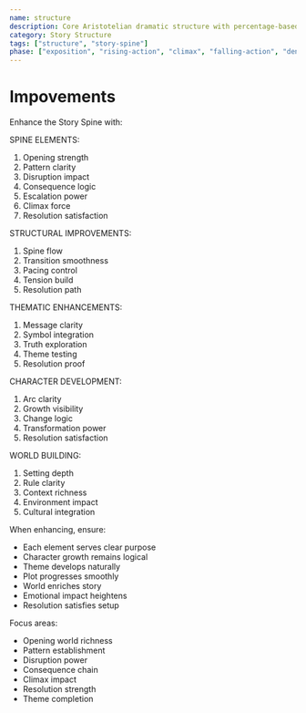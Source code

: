 ```yaml
---
name: structure
description: Core Aristotelian dramatic structure with percentage-based story stages and character elements
category: Story Structure
tags: ["structure", "story-spine"]
phase: ["exposition", "rising-action", "climax", "falling-action", "denouement"]
---
```


# Impovements

Enhance the Story Spine with:

SPINE ELEMENTS:

1. Opening strength
2. Pattern clarity
3. Disruption impact
4. Consequence logic
5. Escalation power
6. Climax force
7. Resolution satisfaction

STRUCTURAL IMPROVEMENTS:

1. Spine flow
2. Transition smoothness
3. Pacing control
4. Tension build
5. Resolution path

THEMATIC ENHANCEMENTS:

1. Message clarity
2. Symbol integration
3. Truth exploration
4. Theme testing
5. Resolution proof

CHARACTER DEVELOPMENT:

1. Arc clarity
2. Growth visibility
3. Change logic
4. Transformation power
5. Resolution satisfaction

WORLD BUILDING:

1. Setting depth
2. Rule clarity
3. Context richness
4. Environment impact
5. Cultural integration

When enhancing, ensure:

- Each element serves clear purpose
- Character growth remains logical
- Theme develops naturally
- Plot progresses smoothly
- World enriches story
- Emotional impact heightens
- Resolution satisfies setup

Focus areas:
- Opening world richness
- Pattern establishment
- Disruption power
- Consequence chain
- Climax impact
- Resolution strength
- Theme completion
